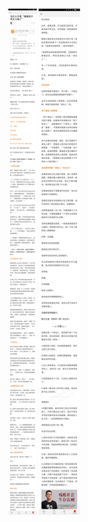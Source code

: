![](../../images/2017年02月/GX0225-为什么不要“随便找个老实人嫁了”.jpg)
![](../../images/2017年02月/GX0225-为什么不要“随便找个老实人嫁了”2.jpg)
